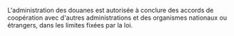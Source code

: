 L'administration des douanes est autorisée à conclure
des accords de coopération avec d'autres administrations et des
organismes nationaux ou étrangers, dans les limites fixées par la loi.